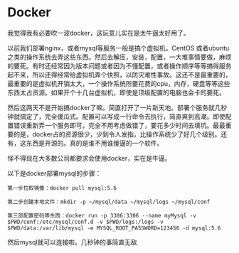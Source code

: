 # Docker

我觉得我有必要吹一波docker，这玩意儿实在是太牛逼太好用了。

以前我们部署nginx，或者mysql等服务一般是搞个虚拟机，CentOS 或者ubuntu 之类的操作系统去弄这些东西。然后去解压，安装，配置，一大堆事情要做，麻烦的要死。有时还经常因为版本问题或者因为不懂配置，或者操作顺序等等搞得服务起不来，所以还得经常给虚拟机弄个快照，以防灾难性事故。这还不是最重要的，最重要的是虚拟机开销太大，一个操作系统所要花费的cpu，内存，硬盘等等这些东西太占资源。如果开个十几台虚拟机，即使是顶级配置的电脑也会卡的要死。

然后这两天不是开始搞docker了嘛。简直打开了一片新天地。部署个服务就几秒钟就搞定了，完全傻瓜式。配置可以写成一行命令去执行，简直爽到高潮。即使配置错误重新弄一个服务即可，完全不用考虑做错了，要花多少时间去填坑。最最重要的是，docker占的资源很少，少到令人发指，比操作系统少了好几个级别。还有，这东西是开源的。真的是谁不用谁傻逼的一个软件。

怪不得现在大多数公司都要求会使用docker，实在是牛逼。

以下是docker部署mysql的步骤：

```
第一步拉取镜像：docker pull mysql:5.6

第二步创建本地文件：mkdir -p ~/mysql/data ~/mysql/logs ~/mysql/conf

第三部配置密码等东西：docker run -p 3306:3306 --name myMysql -v $PWD/conf:/etc/mysql/conf.d -v $PWD/logs:/logs -v $PWD/data:/var/lib/mysql -e MYSQL_ROOT_PASSWORD=123456 -d mysql:5.6
```

然后mysql就可以连接啦。几秒钟的事简直无敌


